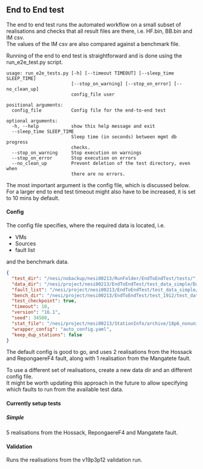 ## End to End test

The end to end test runs the automated workflow on a small subset of realisations and
checks that all result files are there, i.e. HF.bin, BB.bin and IM csv.  
The values of the IM csv are also compared against a benchmark file.

Running of the end to end test is straightforward and is done using the run_e2e_test.py 
script. 

```
usage: run_e2e_tests.py [-h] [--timeout TIMEOUT] [--sleep_time SLEEP_TIME]
                        [--stop_on_warning] [--stop_on_error] [--no_clean_up]
                        config_file user

positional arguments:
  config_file           Config file for the end-to-end test

optional arguments:
  -h, --help            show this help message and exit
  --sleep_time SLEEP_TIME
                        Sleep time (in seconds) between mgmt db progress
                        checks.
  --stop_on_warning     Stop execution on warnings
  --stop_on_error       Stop execution on errors
  --no_clean_up         Prevent deletion of the test directory, even when
                        there are no errors.
```
 
The most important argument is the config file, which is discussed below.
For a larger end to end test timeout might also have to be increased, it is set to 
10 mins by default.

#### Config

The config file specifies, where the required data is located, i.e.
- VMs
- Sources
- fault list

and the benchmark data. 

```json
{
  "test_dir": "/nesi/nobackup/nesi00213/RunFolder/EndToEndTest/tests/",
  "data_dir": "/nesi/project/nesi00213/EndToEndTest/test_data_simple/Data",
  "fault_list": "/nesi/project/nesi00213/EndToEndTest/test_data_simple/list.txt",
  "bench_dir": "/nesi/project/nesi00213/EndToEndTest/test_1912/test_data_simple/benchmark",
  "test_checkpoint": true,
  "timeout": 10,
  "version": "16.1",
  "seed": 34580,
  "stat_file": "/nesi/project/nesi00213/StationInfo/archive/18p6_nonuniform/non_uniform_whole_nz_with_real_stations-hh400_v18p6.ll",
  "wrapper_config": "auto_config.yaml",
  "keep_dup_stations": false
}
```

The default config is good to go, and uses 2 realisations from the Hossack and 
RepongaereF4 fault, along with 1 realisation from the Mangatete fault.

To use a different set of realisations, create a new data dir and an different 
config file.  
It might be worth updating this approach in the future to allow specifying
which faults to run from the available test data.


#### Currently setup tests
##### Simple
5 realisations from the Hossack, RepongaereF4 and Mangatete fault.

#### Validation
Runs the realisations from the v19p3p12 validation run.
